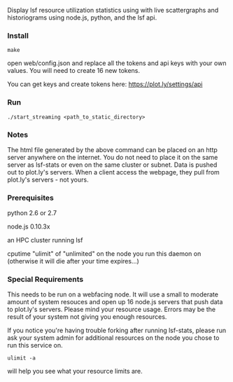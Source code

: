 Display lsf resource utilization statistics using with live scattergraphs and historiograms using node.js, python, and the lsf api.

### Install

```
make
```

open web/config.json and  replace all the tokens and api keys with your own values.
You will need to create 16 new tokens. 

You can get keys and create tokens here: https://plot.ly/settings/api

### Run

```
./start_streaming <path_to_static_directory>
```

### Notes

The html file generated by the above command can be placed on an http server anywhere on the internet. 
You do not need to place it on the same server as lsf-stats or even on the same cluster or subnet.
Data is pushed out to plot.ly's servers.
When a client access the webpage, they pull from plot.ly's servers - not yours.

### Prerequisites

python 2.6 or 2.7

node.js 0.10.3x

an HPC cluster running lsf

cputime "ulimit" of "unlimited" on the node you run this daemon on (otherwise it will die after your time expires...)

### Special Requirements

This needs to be run on a webfacing node.
It will use a small to moderate amount of system resouces and open up 16 node.js servers that push data to plot.ly's servers.
Please mind your resource usage.
Errors may be the result of your system not giving you enough resources. 

If you notice you're having trouble forking after running lsf-stats, please run ask your system admin for additional resources on the node you chose to run this service on.

```
ulimit -a
```

will help you see what your resource limits are.
